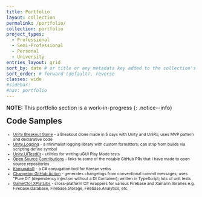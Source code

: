 ```yaml
---
title: Portfolio
layout: collection
permalink: /portfolio/
collection: portfolio
project_types:
  - Professional
  - Semi-Professional
  - Personal
  - University
entries_layout: grid
sort_by: date # or title or any metadata key added to the collection's documents
sort_order: # forward (default), reverse
classes: wide
#sidebar:
#nav: portfolio
---
```


**NOTE:** This portfolio section is a work-in-progress
{: .notice--info}

<h2 style="margin-top: 0.2em"><i class="fab fa-github"></i> Code Samples</h2>

<ul style="font-size: 75%; margin-bottom: 3em;">
  <li><a href="https://github.com/cabauman/UnityBreakoutGame">Unity Breakout Game</a> - a Breakout clone made in 5 days with Unity and UniRx; uses MVP pattern and declarative code</li>
  <li><a href="https://github.com/cabauman/Unity.Logging">Unity.Logging</a> - a minimalist logging library with custom formatters; can strip from builds via scripting define symbol</li>
  <li><a href="https://github.com/cabauman/Unity.UITestKit">Unity.UITestKit</a> - utilities for writing uGUI Play Mode tests</li>
  <li><a href="/portfolio/open-source-contributions/">Open Source Contributions</a> - links to some of the notable GitHub PRs that I have made to open source repositories</li>
  <li><a href="https://github.com/cabauman/KonjugatoR">KonjugatoR</a> - a C# conjugation tool for Korean verbs</li>
  <li><a href="https://github.com/cabauman/changelogger-action">Changelog GitHub Action</a> - generates changelogs from conventional commit messages; uses "Pure DI" (dependency injection without a DI Container); written in TypeScript; lots of unit tests</li>
  <li><a href="https://github.com/cabauman/GameCtor.XPlatLibs">GameCtor.XPlatLibs</a> - cross-platform C# wrappers for various Firebase and Xamarin libraries e.g. Firebase.Database, Firebase.Storage, Firebase.Analytics, etc.</li>
</ul>
